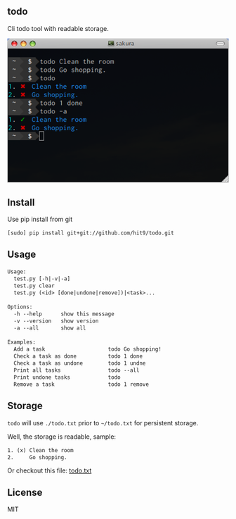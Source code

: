 todo
----

Cli todo tool with readable storage.

![screen-shot](screen-shot.png)

Install
-------

Use pip install from git

    [sudo] pip install git+git://github.com/hit9/todo.git

Usage
------

```
Usage:
  test.py [-h|-v|-a]
  test.py clear
  test.py (<id> [done|undone|remove])|<task>...

Options:
  -h --help      show this message
  -v --version   show version
  -a --all       show all

Examples:
  Add a task                    todo Go shopping!
  Check a task as done          todo 1 done
  Check a task as undone        todo 1 undne
  Print all tasks               todo --all
  Print undone tasks            todo
  Remove a task                 todo 1 remove
```

Storage
-------

`todo` will use `./todo.txt` prior to `~/todo.txt` for persistent storage.

Well, the storage is readable, sample:

```
1. (x) Clean the room
2.     Go shopping.
```

Or checkout this file: [todo.txt](todo.txt)

License
--------

MIT
